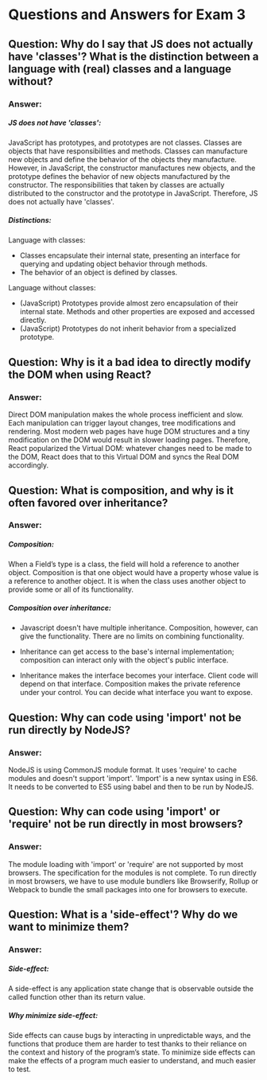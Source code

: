 # Questions and Answers for Exam 3

## Question:  Why do I say that JS does not actually have 'classes'?  What is the distinction between a language with (real) classes and a language without?

### Answer:
##### JS does not have 'classes':
JavaScript has prototypes, and prototypes are not classes. Classes are objects that have responsibilities and methods. Classes can manufacture new objects and define the behavior of the objects they manufacture. However, in JavaScript, the constructor manufactures new objects, and the prototype defines the behavior of new objects manufactured by the constructor. The responsibilities that taken by classes are actually distributed to the constructor and the prototype in JavaScript. Therefore, JS does not actually have 'classes'.

##### Distinctions:
Language with classes:

* Classes encapsulate their internal state, presenting an interface for querying and updating object behavior through methods.
* The behavior of an object is defined by classes.

Language without classes:

* (JavaScript) Prototypes provide almost zero encapsulation of their internal state. Methods and other properties are exposed and accessed directly.
* (JavaScript) Prototypes do not inherit behavior from a specialized prototype.


## Question:  Why is it a bad idea to directly modify the DOM when using React?

### Answer:

Direct DOM manipulation makes the whole process inefficient and slow. Each manipulation can trigger layout changes, tree modifications and rendering. Most modern web pages have huge DOM structures and a tiny modification on the DOM would result in slower loading pages. Therefore, React popularized the Virtual DOM: whatever changes need to be made to the DOM, React does that to this Virtual DOM and syncs the Real DOM accordingly.

## Question:  What is composition, and why is it often favored over inheritance?

### Answer:

##### Composition:
When a Field’s type is a class, the field will hold a reference to another object. Composition is that one object would have a property whose value is a reference to another object. It is when the class uses another object to provide some or all of its functionality.

##### Composition over inheritance:
* Javascript doesn't have multiple inheritance. Composition, however, can give the functionality. There are no limits on combining functionality.

* Inheritance can get access to the base's internal implementation; composition can interact only with the object's public interface.

* Inheritance makes the interface becomes your interface. Client code will depend on that interface. Composition makes the private reference under your control. You can decide what interface you want to expose.

## Question:  Why can code using 'import' not be run directly by NodeJS?  

### Answer:

NodeJS is using CommonJS module format. It uses 'require' to cache modules and doesn't support 'import'. 'Import' is a new syntax using in ES6. It needs to be converted to ES5 using babel and then to be run by NodeJS.

## Question:  Why can code using 'import' or 'require' not be run directly in most browsers?

### Answer:

The module loading with 'import' or 'require' are not supported by most browsers. The specification for the modules is not complete. To run directly in most browsers, we have to use module bundlers like Browserify, Rollup or Webpack to bundle the small packages into one for browsers to execute.

## Question:  What is a 'side-effect'?  Why do we want to minimize them?

### Answer:

##### Side-effect:
A side-effect is any application state change that is observable outside the called function other than its return value.

##### Why minimize side-effect:
Side effects can cause bugs by interacting in unpredictable ways, and the functions that produce them are harder to test thanks to their reliance on the context and history of the program’s state. To minimize side effects can make the effects of a program much easier to understand, and much easier to test.
